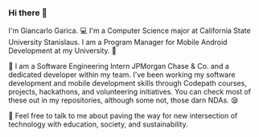 ### Hi there 👋
I'm Giancarlo Garica.
💻 I'm a Computer Science major at California State University Stanislaus. I am a Program Manager for Mobile Android Development at my University. 🏫 


🔭 I am a Software Engineering Intern JPMorgan Chase & Co. and a dedicated developer within my team. I've been working my software development and mobile development skills through Codepath courses, projects, hackathons, and volunteering initiatives. You can check most of these out in my repositories, although some not, those darn NDAs. 😪

💬 Feel free to talk to me about paving the way for new intersection of technology with education, society, and sustainability.

<!--


- 🔭 I’m currently working on a full stack application for a non-profit as part of Chases' Tech for Social Good Initiative.
- 🌱 I’m currently learning front-end development using React, and back-end development using Nodejs and PostgreSQL. 
- 👯 I’m looking to collaborate on ...
- 🤔 I’m looking for help with new ways to spice up my mobile android applications through new implementations.
📫 You can reach me at ggarciadeleon@csutan.edu.
- ⚡ Fun fact: I like 🍉
-->
